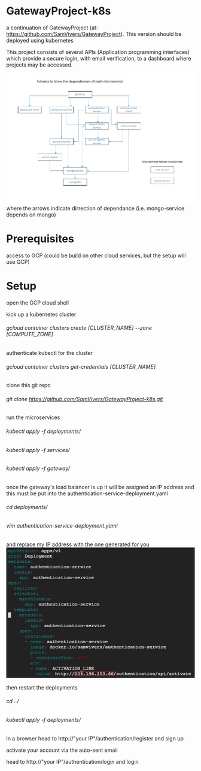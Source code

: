 # GatewayProject-k8s

a continuation of GatewayProject (at: https://github.com/SamVivers/GatewayProject). This version should be deployed using kubernetes

This project consists of several APIs (Application programming interfaces) which provide a secure login, with email verification, to a dashboard where projects may be accessed.

![alt text](https://raw.githubusercontent.com/SamVivers/images/master/MicroservicesSchema.jpg)
where the arrows indicate dirrection of dependance (i.e. mongo-service depends on mongo)

# Prerequisites

access to GCP (could be build on other cloud services, but the setup will use GCP) 

# Setup

open the GCP cloud shell

kick up a kubernetes cluster
###### gcloud container clusters create [CLUSTER_NAME] --zone [COMPUTE_ZONE]

authenticate kubectl for the cluster
###### gcloud container clusters get-credentials [CLUSTER_NAME]

clone this git repo
###### git clone https://github.com/SamVivers/GatewayProject-k8s.git

run the microservices
###### kubectl apply -f deployments/
###### kubectl apply -f services/
###### kubectl apply -f gateway/

once the gateway's load balancer is up it will be assigned an IP address and this must be put into the authentication-service-deployment.yaml
###### cd deployments/
###### vim authentication-service-deployment.yaml

and replace my IP address with the one generated for you
![alt text](https://raw.githubusercontent.com/SamVivers/images/master/authentication-service-deployment.jpg)

then restart the deployments
###### cd ../
###### kubectl apply -f deployments/

in a browser head to http://"your IP"/authentication/register and sign up

activate your account via the auto-sent email

head to http://"your IP"/authentication/login and login
